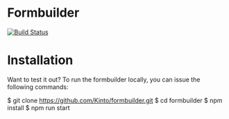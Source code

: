 Formbuilder
===========

[![Build Status](https://travis-ci.org/Kinto/formbuilder.svg?branch=master)](https://travis-ci.org/Kinto/formbuilder)

# Installation

Want to test it out? To run the formbuilder locally, you can issue the
following commands:

   $ git clone https://github.com/Kinto/formbuilder.git
   $ cd formbuilder
   $ npm install
   $ npm run start
